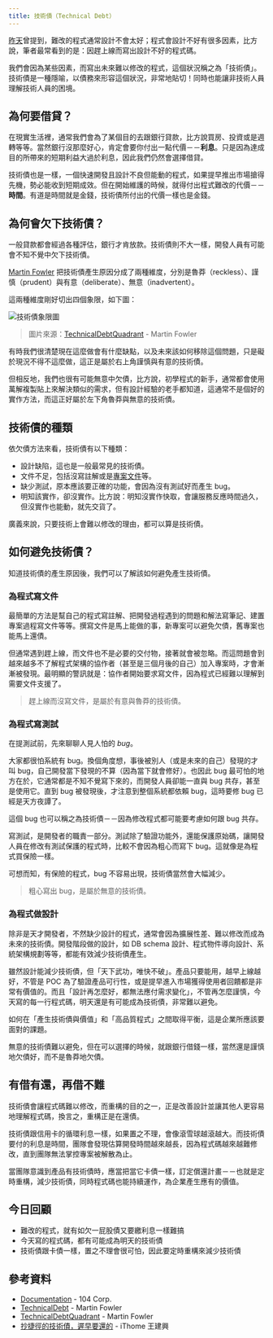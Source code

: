 ```yaml
---
title: 技術債（Technical Debt）
---
```


[昨天][Day01]曾提到，難改的程式通常設計不會太好；程式會設計不好有很多因素，比方說，筆者最常看到的是：因趕上線而寫出設計不好的程式碼。

我們會因為某些因素，而寫出未來難以修改的程式，這個狀況稱之為「技術債」。技術債是一種隱喻，以債務來形容這個狀況，非常地貼切！同時也能讓非技術人員理解技術人員的困境。

## 為何要借貸？

在現實生活裡，通常我們會為了某個目的去跟銀行貸款，比方說買房、投資或是週轉等等。當然銀行沒那麼好心，肯定會要你付出一點代價－－**利息**。只是因為達成目的所帶來的短期利益大過於利息，因此我們仍然會選擇借貸。

技術債也是一樣，一個快速開發且設計不良但能動的程式，如果提早推出市場搶得先機，勢必能收到短期成效。但在開始維護的時候，就得付出程式難改的代價－－**時間**。有道是時間就是金錢，技術債所付出的代價一樣也是金錢。

## 為何會欠下技術債？

一般貸款都會經過各種評估，銀行才肯放款。技術債則不大一樣，開發人員有可能會不知不覺中欠下技術債。

[Martin Fowler][] 把技術債產生原因分成了兩種維度，分別是魯莽（reckless）、謹慎（prudent）與有意（deliberate）、無意（inadvertent）。

這兩種維度剛好切出四個象限，如下圖：

![技術債象限圖](https://martinfowler.com/bliki/images/techDebtQuadrant.png)

> 圖片來源：[TechnicalDebtQuadrant][] - Martin Fowler

有時我們很清楚現在這麼做會有什麼缺點，以及未來該如何移除這個問題，只是礙於現況不得不這麼做，這正是屬於右上角謹慎與有意的技術債。

但相反地，我們也很有可能無意中欠債，比方說，初學程式的新手，通常都會使用萬解複製貼上來解決類似的需求，但有設計經驗的老手都知道，這通常不是個好的實作方法，而這正好屬於左下角魯莽與無意的技術債。

## 技術債的種類

依欠債方法來看，技術債有以下種類：

* 設計缺陷，這也是一般最常見的技術債。
* 文件不足，包括沒寫註解或是[專案文件][Documentation]等。
* 缺少測試，原本應該要正確的功能，會因為沒有測試好而產生 bug。
* 明知該實作，卻沒實作。比方說：明知沒實作快取，會讓服務反應時間過久，但沒實作也能動，就先交貨了。

廣義來說，只要技術上會難以修改的理由，都可以算是技術債。

## 如何避免技術債？

知道技術債的產生原因後，我們可以了解該如何避免產生技術債。

### 為程式寫文件

最簡單的方法是幫自己的程式寫註解、把開發過程遇到的問題和解法寫筆記、建置專案過程寫文件等等。撰寫文件是馬上能做的事，新專案可以避免欠債，舊專案也能馬上還債。

但通常遇到趕上線，而文件也不是必要的交付物，接著就會被忽略。而這問題會到越來越多不了解程式架構的協作者（甚至是三個月後的自己）加入專案時，才會漸漸被發現。最明顯的警訊就是：協作者開始要求寫文件，因為程式已經難以理解到需要文件支援了。

> 趕上線而沒寫文件，是屬於有意與魯莽的技術債。

### 為程式寫測試

在提測試前，先來聊聊人見人怕的 *bug*。

大家都很怕系統有 bug。換個角度想，事後被別人（或是未來的自己）發現的才叫 bug，自己開發當下發現的不算（因為當下就會修好）。也因此 bug 最可怕的地方在於，它通常都是不知不覺寫下來的，而開發人員卻能一直與 bug 共存，甚至是使用它。直到 bug 被發現後，才注意到整個系統都依賴 bug，這時要修 bug 已經是天方夜譚了。

這個 bug 也可以稱之為技術債－－因為修改程式都可能要考慮如何跟 bug 共存。

寫測試，是開發者的職責一部分。測試除了驗證功能外，還能保護原始碼，讓開發人員在修改有測試保護的程式時，比較不會因為粗心而寫下 bug。這就像是為程式買保險一樣。

可想而知，有保險的程式，bug 不容易出現，技術債當然會大幅減少。

> 粗心寫出 bug，是屬於無意的技術債。

### 為程式做設計

除非是天才開發者，不然缺少設計的程式，通常會因為擴展性差、難以修改而成為未來的技術債。開發階段做的設計，如 DB schema 設計、程式物件導向設計、系統架構規劃等等，都能有效減少技術債產生。

雖然設計能減少技術債，但「天下武功，唯快不破」。產品只要能用，越早上線越好，不管是 POC 為了驗證產品可行性，或是提早進入市場獲得使用者回饋都是非常有價值的。而且「設計再怎麼好，都無法應付需求變化」，不管再怎麼謹慎，今天寫的每一行程式碼，明天還是有可能成為技術債，非常難以避免。

如何在「產生技術債與價值」和「高品質程式」之間取得平衡，這是企業所應該要面對的課題。

無意的技術債難以避免，但在可以選擇的時候，就跟銀行借錢一樣，當然還是謹慎地欠債好，而不是魯莽地欠債。

## 有借有還，再借不難

技術債會讓程式碼難以修改，而重構的目的之一，正是改善設計並讓其他人更容易地理解程式碼，換言之，重構正是在還債。

技術債跟信用卡的循環利息一樣，如果置之不理，會像滾雪球越滾越大。而技術債要付的利息是時間，團隊會發現估算開發時間越來越長，因為程式碼越來越難修改，直到團隊無法掌控專案被解散為止。

當團隊意識到產品有技術債時，應當把當它卡債一樣，訂定償還計畫－－也就是定時重構，減少技術債，同時程式碼也能持續運作，為企業產生應有的價值。

## 今日回顧

* 難改的程式，就有如欠一屁股債又要繳利息一樣難搞
* 今天寫的程式碼，都有可能成為明天的技術債
* 技術債跟卡債一樣，置之不理會很可怕，因此要定時重構來減少技術債

## 參考資料

* [Documentation][] - 104 Corp.
* [TechnicalDebt][] - Martin Fowler
* [TechnicalDebtQuadrant][] - Martin Fowler
* [抄捷徑的技術債，遲早要還的][] - iThome 王建興

[Documentation]: https://github.com/104corp/guideline/blob/master/documentation.md
[Martin Fowler]: https://en.wikipedia.org/wiki/Martin_Fowler
[TechnicalDebt]: https://martinfowler.com/bliki/TechnicalDebt.html
[TechnicalDebtQuadrant]: https://martinfowler.com/bliki/TechnicalDebtQuadrant.html
[抄捷徑的技術債，遲早要還的]: https://www.ithome.com.tw/node/71807

[Day01]: day01.md
